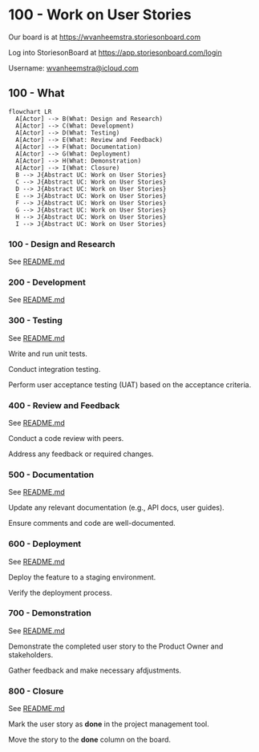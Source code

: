 # 100 - Work on User Stories

Our board is at https://wvanheemstra.storiesonboard.com

Log into StoriesonBoard at https://app.storiesonboard.com/login

Username: wvanheemstra@icloud.com

## 100 - What

```mermaid
flowchart LR
  A[Actor] --> B(What: Design and Research)
  A[Actor] --> C(What: Development)
  A[Actor] --> D(What: Testing)
  A[Actor] --> E(What: Review and Feedback)
  A[Actor] --> F(What: Documentation)
  A[Actor] --> G(What: Deployment)
  A[Actor] --> H(What: Demonstration)
  A[Actor] --> I(What: Closure)
  B --> J{Abstract UC: Work on User Stories}
  C --> J{Abstract UC: Work on User Stories}
  D --> J{Abstract UC: Work on User Stories}
  E --> J{Abstract UC: Work on User Stories}
  F --> J{Abstract UC: Work on User Stories}
  G --> J{Abstract UC: Work on User Stories}
  H --> J{Abstract UC: Work on User Stories}
  I --> J{Abstract UC: Work on User Stories}
```

### 100 - Design and Research

See [README.md](./100/100/README.md)

### 200 - Development

See [README.md](./100/200/README.md)

### 300 - Testing

See [README.md](./100/300/README.md)

Write and run unit tests.

Conduct integration testing.

Perform user acceptance testing (UAT) based on the acceptance criteria.

### 400 - Review and Feedback

See [README.md](./100/400/README.md)

Conduct a code review with peers.

Address any feedback or required changes.

### 500 - Documentation

See [README.md](./100/500/README.md)

Update any relevant documentation (e.g., API docs, user guides).

Ensure comments and code are well-documented.

### 600 - Deployment

See [README.md](./100/600/README.md)

Deploy the feature to a staging environment.

Verify the deployment process.

### 700 - Demonstration

See [README.md](./100/700/README.md)

Demonstrate the completed user story to the Product Owner and stakeholders.

Gather feedback and make necessary afdjustments.

### 800 - Closure

See [README.md](./100/800/README.md)

Mark the user story as **done** in the project management tool.

Move the story to the **done** column on the board.
